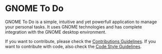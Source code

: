 # GNOME To Do

GNOME To Do is a simple, intuitive and yet powerfull application to manage your
personal tasks. It uses GNOME technologies and has complete integration with the
GNOME desktop environment.

If you want to contribute, please check the [Contributions Guidelines][contribution-guidelines].
If you want to contribute with code, also check the [Code Style Guidelines][code-guidelines].

[contribution-guidelines]: https://gitlab.gnome.org/GNOME/gnome-todo/blob/master/CONTRIBUTING.md
[code-guidelines]: https://gitlab.gnome.org/GNOME/gnome-todo/blob/master/HACKING.md

